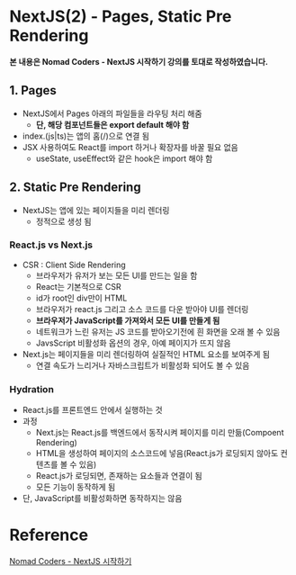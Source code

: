 # NextJS(2) - Pages, Static Pre Rendering

**본 내용은 Nomad Coders - NextJS 시작하기 강의를 토대로 작성하였습니다.**



## 1. Pages

* NextJS에서 Pages 아래의 파일들을 라우팅 처리 해줌
  * **단, 해당 컴포넌트들은 export default 해야 함**
* index.(js|ts)는 앱의 홈(/)으로 연결 됨
* JSX 사용하여도  React를 import 하거나 확장자를 바꿀 필요 없음
  * useState, useEffect와 같은 hook은 import 해야 함



## 2. Static Pre Rendering

* NextJS는 앱에 있는 페이지들을 미리 렌더링
  * 정적으로 생성 됨



### React.js vs Next.js

* CSR : Client Side Rendering
  * 브라우저가 유저가 보는 모든 UI를 만드는 일을 함
  * React는 기본적으로 CSR
  * id가 root인 div만이 HTML
  * 브라우저가 react.js 그리고 소스 코드를 다운 받아야 UI를 렌더링
  * **브라우저가 JavaScript를 가져와서 모든 UI를 만들게 됨**
  * 네트워크가 느린 유저는 JS 코드를 받아오기전에 흰 화면을 오래 볼 수 있음
  * JavsScript 비활성화 옵션의 경우, 아예 페이지가 뜨지 않음
* Next.js는 페이지들을 미리 렌더링하여 실질적인 HTML 요소를 보여주게 됨
  * 연결 속도가 느리거나 자바스크립트가 비활성화 되어도 볼 수 있음



### Hydration

* React.js를 프론트엔드 안에서 실행하는 것
* 과정
  * Next.js는 React.js를 백엔드에서 동작시켜 페이지를 미리 만듦(Compoent Rendering)
  * HTML을 생성하여 페이지의 소스코드에 넣음(React.js가 로딩되지 않아도 컨텐츠를 볼 수 있음)
  * React.js가 로딩되면, 존재하는 요소들과 연결이 됨
  * 모든 기능이 동작하게 됨
* 단, JavaScript를 비활성화하면 동작하지는 않음



# Reference

[Nomad Coders - NextJS 시작하기](https://nomadcoders.co/nextjs-fundamentals/lobby)

